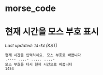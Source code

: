 # morse_code
# 현재 시간을 모스 부호 표시
<!-- MORSE_TIME_START -->
_Last updated: `14:54` (KST)_

```
현재 시간을 입력하세요. 모스 부호로 바꿉니다
.---- ....- ..... ....-
모스 부호를 다시 현재 시간으로 바꿉니다
1454
```
<!-- MORSE_TIME_END -->
